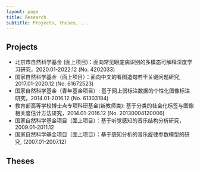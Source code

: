 ```yaml
---
layout: page
title: Research
subtitle: Projects, theses, ...
---
```


## Projects

+ 北京市自然科学基金 (面上项目)：面向常见眼底病识别的多模态可解释深度学习研究，2020.01-2022.12 (No. 4202033)
+ 国家自然科学基金（面上项目）：面向中文的看图造句若干关键问题研究, 2017.01-2020.12 (No. 61672523)
+ 国家自然科学基金（青年基金项目）: 基于网上弱标注数据的个性化图像标注研究，2014.01-2016.12 (No. 61303184)
+ 教育部高等学校博士点专项科研基金(新教师类): 基于分类的社会化标签与图像相关度估计方法研究，2014.01-2016.12 (No. 20130004120006)
+ 国家自然科学基金项目（面上项目）：基于听觉感知的音乐结构分析研究，2009.01-2011.12
+ 国家自然科学基金项目（面上项目）：基于感知分析的音乐旋律参数模型的研究, (2007.01-2007.12)

## Theses

